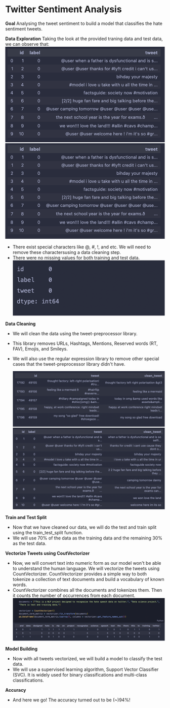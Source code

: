 # Twitter Sentiment Analysis

**Goal**
Analysing the tweet sentiment to build a model that classifies the hate sentiment tweets.

**Data Exploration**
Taking the look at the provided traning data and test data, we can observe that:
![](./images/train_data.png)
![](./images/train_data.png)

- There exist special characters like @, #, !, and etc. We will need to remove these charactersusing a data cleaning step. 
- There were no missing values for both training and test data.
![](./images/checking_for%20_empty.png)

**Data Cleaning**
- We will clean the data using the tweet-preprocessor library.
- This library removes URLs, Hashtags, Mentions, Reserved words (RT, FAV), Emojis, and Smileys.
- We will also use the regular expression library to remove other special cases that the tweet-preprocessor library didn't have.
  
  ![](./images/cleaned_test_data.png)
  ![](./images/cleaned_train_data.png)
  
**Train and Test Split**
- Now that we have cleaned our data, we will do the test and train split using the train_test_split function.
- We will use 70% of the data as the training data and the remaining 30% as the test data.

**Vectorize Tweets using CoutVectorizer**
- Now, we will convert text into numeric form as our model won't be able to understand the human language. We will vectorize the tweets using CountVectorizer. CountVectorizer provides a simple way to both tokenize a collection of text documents and build a vocabulary of known words. 
- CountVectorizer combines all the documents and tokenizes them. Then it counts the number of occurrences from each document. 
![](./images/vectorized.png)
            
**Model Building**
- Now with all tweets vectorized, we will build a model to classify the test data. 
- We will use a supervised learning algorithm, Support Vector Classifier (SVC). It is widely used for binary classifications and multi-class classifications.

**Accuracy**
- And here we go! The accuracy turned out to be (~)94%!
